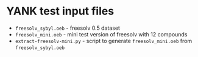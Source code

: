 # YANK test input files

* `freesolv_sybyl.oeb` - freesolv 0.5 dataset
* `freesolv_mini.oeb` - mini test version of freesolv with 12 compounds
* `extract-freesolv-mini.py` - script to generate `freesolv_mini.oeb` from `freesolv_sybyl.oeb`